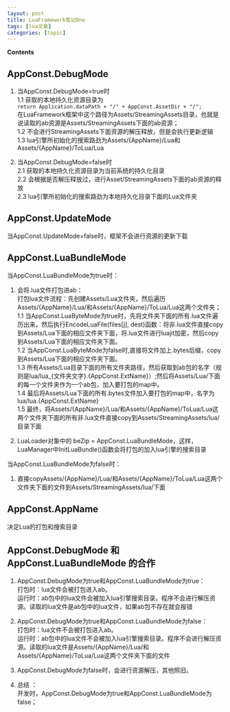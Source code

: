 ```yaml
---
layout: post
title: LuaFramework笔记One 
tags: [lua文章]
categories: [topic]
---
```

**Contents**

## AppConst.DebugMode

  1. 当AppConst.DebugMode=true时  
1.1 获取的本地持久化资源目录为  
`return Application.dataPath + "/" + AppConst.AssetDir + "/";`  
在LuaFramework框架中这个路径为Assets/StreamingAssets目录，也就是说读取的ab资源是Assets/StreamingAssets下面的ab资源；  
1.2 不会进行StreamingAssets下面资源的解压释放，但是会执行更新逻辑  
1.3 lua引擎所初始化的搜索路劲为Assets/{AppName}/Lua和Assets/{AppName}/ToLua/Lua

  2. 当AppConst.DebugMode=false时  
2.1 获取的本地持久化资源目录为当前系统的持久化目录  
2.2 会根据是否解压释放过，进行Asset/StreamingAssets下面的ab资源的释放  
2.3 lua引擎所初始化的搜索路劲为本地持久化目录下面的Lua文件夹

## AppConst.UpdateMode

当AppConst.UpdateMode=false时，框架不会进行资源的更新下载

## AppConst.LuaBundleMode

当AppConst.LuaBundleMode为true时：

  1. 会将.lua文件打包进ab：  
打包lua文件流程：先创建Assets/Lua文件夹，然后遍历Assets/{AppName}/Lua/和Assets/{AppName}/ToLua/Lua这两个文件夹；  
1.1
当AppConst.LuaByteMode为true时，先将文件夹下面的所有.lua文件遍历出来，然后执行EncodeLuaFile(files[j],
dest)函数：将非.lua文件直接copy到Assets/Lua下面的相应文件夹下面，将.lua文件进行luajit加密，然后copy到Assets/Lua下面的相应文件夹下面。  
1.2 当AppConst.LuaByteMode为false时,直接将文件加上.bytes后缀，copy到Assets/Lua下面的相应文件夹下面。  
1.3
所有Assets/Lua目录下面的所有文件夹路径，然后获取到ab包的名字（规则是lua/lua_{文件夹文字}.{AppConst.ExtName}）;然后将Assets/Lua/下面的每一个文件夹作为一个ab包，加入要打包的map中。  
1.4 最后将Assets/Lua下面的所有.bytes文件加入要打包的map中，名字为lua/lua.{AppConst.ExtName}  
1.5
最终，将Assets/{AppName}/Lua/和Assets/{AppName}/ToLua/Lua这两个文件夹下面的所有非.lua文件直接copy到Assets/StreamingAssets/lua/目录下面

  2. LuaLoader对象中的 beZip = AppConst.LuaBundleMode，这样，LuaManager中InitLuaBundle()函数会将打包的加入lua引擎的搜索目录

当AppConst.LuaBundleMode为false时：

  1. 直接copyAssets/{AppName}/Lua/和Assets/{AppName}/ToLua/Lua这两个文件夹下面的文件到Assets/StreamingAssets/lua/下面

## AppConst.AppName

决定Lua的打包和搜索目录

## AppConst.DebugMode 和 AppConst.LuaBundleMode 的合作

  1. AppConst.DebugMode为true和AppConst.LuaBundleMode为true：  
打包时：lua文件会被打包进入ab。  
运行时：ab包中的lua文件会被加入lua引擎搜索目录。程序不会进行解压资源。读取的lua文件是ab包中的lua文件，如果ab包不存在就会报错

  2. AppConst.DebugMode为true和AppConst.LuaBundleMode为false：  
打包时：lua文件不会被打包进入ab。  
运行时：ab包中的lua文件不会被加入lua引擎搜索目录。程序不会进行解压资源。读取的lua文件是Assets/{AppName}/Lua/和Assets/{AppName}/ToLua/Lua这两个文件夹下面的文件

  3. AppConst.DebugMode为false时，会进行资源解压，其他照旧。
  4. 总结 ：  
开发时，AppConst.DebugMode为true和AppConst.LuaBundleMode为false；
